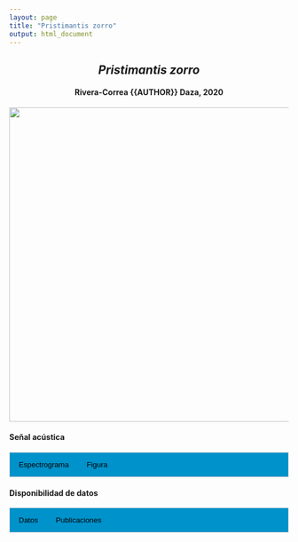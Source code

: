 ```yaml
---
layout: page
title: "Pristimantis zorro"
output: html_document
---
```


<style>
/* Simplified CSS for tabs */
.tab {
  overflow: hidden;
  border: 1px solid #ccc;
  background-color: #0092ca;
}
.tab button {
  background-color: inherit;
  float: left;
  border: none;
  cursor: pointer;
  padding: 14px 16px;
  transition: background-color 0.3s;
}
.tab button:hover {
  background-color: #ddd;
}
.tab button.active {
  background-color: #ccc;
}
.tabcontent {
  display: none;
  padding: 6px 12px;
  border: 1px solid #ccc;
  border-top: none;
}
.audio-container {
  margin-bottom: 10px;
}
body h1 {
  display: none;
}
</style>

<script>
function openTab(evt, tabName) {
  document.querySelectorAll('.tabcontent').forEach(tab => tab.style.display = "none");
  document.querySelectorAll('.tablinks').forEach(link => link.classList.remove('active'));
  document.getElementById(tabName).style.display = "block";
  evt.currentTarget.classList.add('active');
}
</script>

<!-- Species presentation -->
<div style="text-align: center;">
  <h2><i>Pristimantis zorro</i></h2>
  <h4>Rivera-Correa {{AUTHOR}} Daza, 2020</h4>
  <img src="{{ site.baseurl }}/images/especie_Pristimantis_zorro.png" style="width:15cm;">
</div>

#### Señal acústica

<!-- Tabs section -->
<div class="tab">
  <button class="tablinks" onclick="openTab(event, 'Espectro')">Espectrograma</button>
  <button class="tablinks" onclick="openTab(event, 'fig')">Figura</button>
</div>

<!-- Seccion Espectrograma -->
<div id="Espectro" class="tabcontent" style="text-align: center;">
  <video width="100%" height="auto" controls>
    <source src="{{ site.baseurl }}/Espectrograms/dyna_Pristimantis_zorro.mp4" type="video/mp4">
    Tu navegador no soporta el elemento de video.
  </video>
</div>

<!-- Seccion Figura -->
<div id="fig" class="tabcontent" style="text-align: center;">
  <img src="{{ site.baseurl }}/images/spec_Pristimantis_zorro.png" style="width:15cm;">
</div>

#### Disponibilidad de datos

<!-- Tabs section -->
<div class="tab">
  <button class="tablinks" onclick="openTab(event, 'dat')">Datos</button>
  <button class="tablinks" onclick="openTab(event, 'pubs')">Publicaciones</button>
</div>

<!-- Seccion Datos -->
<div id="dat" class="tabcontent">
  <p><strong>Disponibles en Figshare</strong></p>
  <p>NA 
    <a href="http://colecciones.humboldt.org.co/rec/sonidos/IAvH-CSA-34768/IAvH-CSA-34768.wav; https://www.inaturalist.org/observations?place_id=7196&sounds&taxon_id=1125831" target="_blank">http://colecciones.humboldt.org.co/rec/sonidos/IAvH-CSA-34768/IAvH-CSA-34768.wav; https://www.inaturalist.org/observations?place_id=7196&sounds&taxon_id=1125831</a>
  </p>
  <p><strong>Disponibles en iNaturalist</strong></p>
  <p><a href="NA" target="_blank">Pristimantis zorro</a>
  </p>
  <p><strong>Disponibles en CSA-IAVH</strong></p>
  <p><a href="" target="_blank">codigo</a>
  </p>
</div>

<!-- Seccion Publicaciones -->
<div id="pubs" class="tabcontent">
  <p><strong>Autor_aqui</strong>Rivera-Correa, M. & Daza, J.M. 2018. 2020. Out of the blue: A new rain frog species of the genus Pristimantis (Anura: Craugastoridae) from the northern Cordillera Central in Colombia. Zootaxa 4838: 83–101. https://doi.org/10.11646/zootaxa.4838.1.4. 
  <a href="https://doi.org/10.11646/zootaxa.4838.1.4" target="_blank">https://doi.org/10.11646/zootaxa.4838.1.4</a></p>
  <p><strong>***</strong><i></i></p>
</div>
